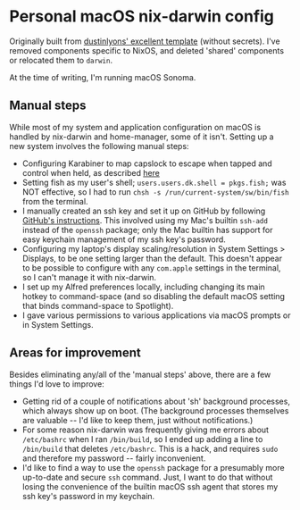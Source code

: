 # Personal macOS nix-darwin config

Originally built from [dustinlyons' excellent template](https://github.com/dustinlyons/nixos-config) (without secrets). I've removed components specific to NixOS, and deleted 'shared' components or relocated them to `darwin`.

At the time of writing, I'm running macOS Sonoma.

## Manual steps

While most of my system and application configuration on macOS is handled by nix-darwin and home-manager, some of it isn't. Setting up a new system involves the following manual steps:
- Configuring Karabiner to map capslock to escape when tapped and control when held, as described [here](https://gist.github.com/tanyuan/55bca522bf50363ae4573d4bdcf06e2e?permalink_comment_id=4271644#macos)
- Setting fish as my user's shell; `users.users.dk.shell = pkgs.fish;` was NOT effective, so I had to run `chsh -s /run/current-system/sw/bin/fish` from the terminal.
- I manually created an ssh key and set it up on GitHub by following [GitHub's instructions](https://docs.github.com/en/authentication/connecting-to-github-with-ssh/generating-a-new-ssh-key-and-adding-it-to-the-ssh-agent). This involved using my Mac's builtin `ssh-add` instead of the `openssh` package; only the Mac builtin has support for easy keychain management of my ssh key's password.
- Configuring my laptop's display scaling/resolution in System Settings > Displays, to be one setting larger than the default. This doesn't appear to be possible to configure with any `com.apple` settings in the terminal, so I can't manage it with nix-darwin.
- I set up my Alfred preferences locally, including changing its main hotkey to command-space (and so disabling the default macOS setting that binds command-space to Spotlight).
- I gave various permissions to various applications via macOS prompts or in System Settings.

## Areas for improvement

Besides eliminating any/all of the 'manual steps' above, there are a few things I'd love to improve:
- Getting rid of a couple of notifications about 'sh' background processes, which always show up on boot. (The background processes themselves are valuable -- I'd like to keep them, just without notifications.)
- For some reason nix-darwin was frequently giving me errors about `/etc/bashrc` when I ran `/bin/build`, so I ended up adding a line to `/bin/build` that deletes `/etc/bashrc`. This is a hack, and requires `sudo` and therefore my password -- fairly inconvenient.
- I'd like to find a way to use the `openssh` package for a presumably more up-to-date and secure `ssh` command. Just, I want to do that without losing the convenience of the builtin macOS ssh agent that stores my ssh key's password in my keychain.
